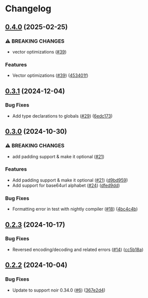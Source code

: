 # Changelog

## [0.4.0](https://github.com/noir-lang/noir_base64/compare/v0.3.1...v0.4.0) (2025-02-25)


### ⚠ BREAKING CHANGES

* vector optimizations ([#39](https://github.com/noir-lang/noir_base64/issues/39))

### Features

* Vector optimizations ([#39](https://github.com/noir-lang/noir_base64/issues/39)) ([453401f](https://github.com/noir-lang/noir_base64/commit/453401f4c6c405d46eb9f3000559e32c0445274e))

## [0.3.1](https://github.com/noir-lang/noir_base64/compare/v0.3.0...v0.3.1) (2024-12-04)


### Bug Fixes

* Add type declarations to globals ([#29](https://github.com/noir-lang/noir_base64/issues/29)) ([6edc173](https://github.com/noir-lang/noir_base64/commit/6edc173d4f0f0a76c23f8d7cdd35dc5977ba0567))

## [0.3.0](https://github.com/noir-lang/noir_base64/compare/v0.2.3...v0.3.0) (2024-10-30)


### ⚠ BREAKING CHANGES

* add padding support & make it optional ([#21](https://github.com/noir-lang/noir_base64/issues/21))

### Features

* Add padding support & make it optional ([#21](https://github.com/noir-lang/noir_base64/issues/21)) ([d9bd959](https://github.com/noir-lang/noir_base64/commit/d9bd959bf9e01074515f48c8fa2c0fbdfb36120d))
* Add support for base64url alphabet ([#24](https://github.com/noir-lang/noir_base64/issues/24)) ([dfed9dd](https://github.com/noir-lang/noir_base64/commit/dfed9dd81c2f91947f235cf2d674e26449cfcadd))


### Bug Fixes

* Formatting error in test with nightly compiler ([#18](https://github.com/noir-lang/noir_base64/issues/18)) ([4bc4c4b](https://github.com/noir-lang/noir_base64/commit/4bc4c4ba40e786d1795ae809893c3700cfca4dc4))

## [0.2.3](https://github.com/noir-lang/noir_base64/compare/v0.2.2...v0.2.3) (2024-10-17)


### Bug Fixes

* Reversed encoding/decoding and related errors ([#14](https://github.com/noir-lang/noir_base64/issues/14)) ([cc5b18a](https://github.com/noir-lang/noir_base64/commit/cc5b18af99c22069748863257d8c6480e04dbd4a))

## [0.2.2](https://github.com/noir-lang/noir_base64/compare/v0.2.1...v0.2.2) (2024-10-04)


### Bug Fixes

* Update to support noir 0.34.0 ([#6](https://github.com/noir-lang/noir_base64/issues/6)) ([367e2d4](https://github.com/noir-lang/noir_base64/commit/367e2d49028c9f062620f547c4ee53154a853f0c))
